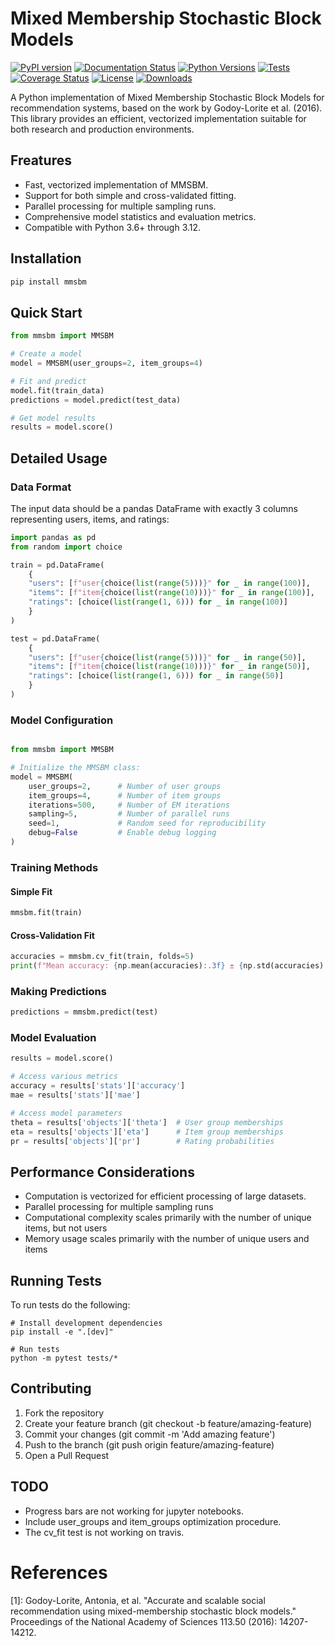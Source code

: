 # Mixed Membership Stochastic Block Models

[![PyPI version](https://badge.fury.io/py/mmsbm.svg)](https://badge.fury.io/py/mmsbm)
[![Documentation Status](https://readthedocs.org/projects/mmsbm-docs/badge/?version=latest)](https://mmsbm-docs.readthedocs.io/en/latest/?badge=latest)
[![Python Versions](https://img.shields.io/pypi/pyversions/mmsbm.svg)](https://pypi.org/project/mmsbm/)
[![Tests](https://github.com/eudald-seeslab/mmsbm/actions/workflows/tests.yml/badge.svg)](https://github.com/eudald-seeslab/mmsbm/actions/workflows/tests.yml)
[![Coverage Status](https://coveralls.io/repos/github/eudald-seeslab/mmsbm/badge.svg?branch=main)](https://coveralls.io/github/eudald-seeslab/mmsbm?branch=main)
[![License](https://img.shields.io/badge/License-BSD_3--Clause-blue.svg)](https://opensource.org/licenses/BSD-3-Clause)
[![Downloads](https://pepy.tech/badge/mmsbm)](https://pepy.tech/project/mmsbm)

A Python implementation of Mixed Membership Stochastic Block Models for recommendation systems, based on the work by Godoy-Lorite et al. (2016). This library provides an efficient, vectorized implementation suitable for both research and production environments.

## Freatures

- Fast, vectorized implementation of MMSBM.
- Support for both simple and cross-validated fitting.
- Parallel processing for multiple sampling runs.
- Comprehensive model statistics and evaluation metrics.
- Compatible with Python 3.6+ through 3.12.

## Installation

```bash
pip install mmsbm
```

## Quick Start

```python
from mmsbm import MMSBM

# Create a model
model = MMSBM(user_groups=2, item_groups=4)

# Fit and predict
model.fit(train_data)
predictions = model.predict(test_data)

# Get model results
results = model.score()
```
## Detailed Usage

### Data Format

The input data should be a pandas DataFrame with exactly 3 columns representing users, items, and ratings:

```python
import pandas as pd
from random import choice

train = pd.DataFrame(
    {
    "users": [f"user{choice(list(range(5)))}" for _ in range(100)],
    "items": [f"item{choice(list(range(10)))}" for _ in range(100)],
    "ratings": [choice(list(range(1, 6))) for _ in range(100)]
    }
)

test = pd.DataFrame(
    {
    "users": [f"user{choice(list(range(5)))}" for _ in range(50)],
    "items": [f"item{choice(list(range(10)))}" for _ in range(50)],
    "ratings": [choice(list(range(1, 6))) for _ in range(50)]
    }
)

```

### Model Configuration

```python

from mmsbm import MMSBM

# Initialize the MMSBM class:
model = MMSBM(
    user_groups=2,      # Number of user groups
    item_groups=4,      # Number of item groups
    iterations=500,     # Number of EM iterations
    sampling=5,         # Number of parallel runs
    seed=1,             # Random seed for reproducibility
    debug=False         # Enable debug logging
)
```

### Training Methods

#### Simple Fit

```python
mmsbm.fit(train)
```

#### Cross-Validation Fit

```python
accuracies = mmsbm.cv_fit(train, folds=5)
print(f"Mean accuracy: {np.mean(accuracies):.3f} ± {np.std(accuracies):.3f}")
```

### Making Predictions

```python
predictions = mmsbm.predict(test)
```

### Model Evaluation

```python
results = model.score()

# Access various metrics
accuracy = results['stats']['accuracy']
mae = results['stats']['mae']

# Access model parameters
theta = results['objects']['theta']  # User group memberships
eta = results['objects']['eta']      # Item group memberships
pr = results['objects']['pr']        # Rating probabilities
```

## Performance Considerations

- Computation is vectorized for efficient processing of large datasets.
- Parallel processing for multiple sampling runs
- Computational complexity scales primarily with the number of unique items, but not users
- Memory usage scales primarily with the number of unique users and items

## Running Tests

To run tests do the following:

```
# Install development dependencies
pip install -e ".[dev]"

# Run tests
python -m pytest tests/*
```

## Contributing

1. Fork the repository
2. Create your feature branch (git checkout -b feature/amazing-feature)
3. Commit your changes (git commit -m 'Add amazing feature')
4. Push to the branch (git push origin feature/amazing-feature)
5. Open a Pull Request

## TODO

- Progress bars are not working for jupyter notebooks.
- Include user_groups and item_groups optimization procedure.
- The cv_fit test is not working on travis.


# References
[1]: Godoy-Lorite, Antonia, et al. "Accurate and scalable social recommendation 
using mixed-membership stochastic block models." Proceedings of the National 
Academy of Sciences 113.50 (2016): 14207-14212.

